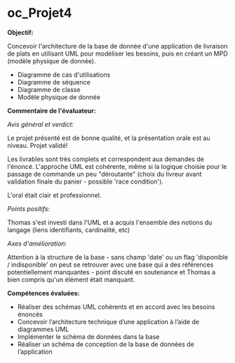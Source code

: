 # oc_Projet4

**Objectif:**

Concevoir l'architecture de la base de donnée d'une application de livraison de plats en utilisant UML pour modéliser les besoins, puis en créant un MPD (modèle physique de donnée).

* Diagramme de cas d'utilisations
* Diagramme de séquence
* Diagramme de classe
* Modèle physique de donnée

**Commentaire de l'évaluateur:**

*Avis général et verdict:*

Le projet présenté est de bonne qualité, et la présentation orale est au niveau. Projet validé!

Les livrables sont très complets et correspondent aux demandes de l'énoncé. L'approche UML est cohérente, même si la logique choisie pour le passage de commande un peu "déroutante" (choix du livreur avant validation finale du panier - possible 'race condition').

L'oral était clair et professionnel.

*Points positifs:*

Thomas s'est investi dans l'UML et a acquis l'ensemble des notions du langage (liens identifiants, cardinalité, etc)

*Axes d'amélioration:*

Attention à la structure de la base - sans champ 'date' ou un flag 'disponible / indisponible' on peut se retrouver avec une base qui a des références potentiellement manquantes - point discuté en soutenance et Thomas a bien compris qu'un élément était manquant.

**Compétences évaluées:**

* Réaliser des schémas UML cohérents et en accord avec les besoins énoncés
* Concevoir l’architecture technique d’une application à l’aide de diagrammes UML
* Implémenter le schéma de données dans la base
* Réaliser un schéma de conception de la base de données de l’application
